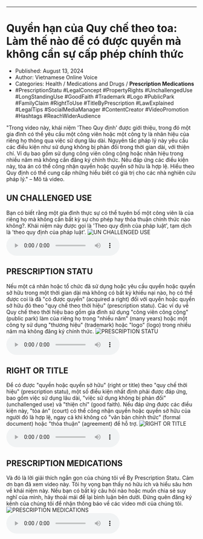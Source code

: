 
---

# Quyền hạn của Quy chế theo toa: Làm thế nào để có được quyền mà không cần sự cấp phép chính thức

- Published: August 13, 2024
- Author: Vietnamese Online Voice
- Categories: Health / Medications and Drugs / **Prescription Medications**
- #PrescriptionStatu #LegalConcept #PropertyRights #UnchallengedUse #LongStandingUse #GoodFaith #Trademark #Logo #PublicPark #FamilyClaim #RightToUse #TitleByPrescription #LawExplained #LegalTips #SocialMediaManager #ContentCreator #VideoPromotion #Hashtags #ReachWiderAudience

"Trong video này, khái niệm 'Theo Quy định' được giới thiệu, trong đó một gia đình có thể yêu cầu một công viên hoặc một công ty là nhãn hiệu của riêng họ thông qua việc sử dụng lâu dài. Nguyên tắc pháp lý này yêu cầu các điều kiện như sử dụng không bị phản đối trong thời gian dài, với thiện chí. Ví dụ bao gồm sử dụng công viên công cộng hoặc nhãn hiệu trong nhiều năm mà không cần đăng ký chính thức. Nếu đáp ứng các điều kiện này, tòa án có thể công nhận quyền hoặc quyền sở hữu là hợp lệ. Hiểu theo Quy định có thể cung cấp những hiểu biết có giá trị cho các nhà nghiên cứu pháp lý." – Mô tả video.


## UN CHALLENGED USE

Bạn có biết rằng một gia đình thực sự có thể tuyên bố một công viên là của riêng họ mà không cần bất kỳ sự cho phép hay thỏa thuận chính thức nào không?. Khái niệm này được gọi là 'Theo quy định của pháp luật', tạm dịch là 'theo quy định của pháp luật'.
![UN CHALLENGED USE](https://http-archiver-apis-production-80.schnworks.com/storage/images/transitions/2024-08-13/transition--12827390822-Montserrat-Bold-4A148C.jpg)
<audio controls>
    <source src="https://http-archiver-apis-production-80.schnworks.com/storage/storage/audio/file-5351650613.mp3" type="audio/mpeg">
</audio>



## PRESCRIPTION STATU

Nếu một cá nhân hoặc tổ chức đã sử dụng hoặc yêu cầu quyền hoặc quyền sở hữu trong một thời gian dài mà không có bất kỳ khiếu nại nào, họ có thể được coi là đã "có được quyền" (acquired a right) đối với quyền hoặc quyền sở hữu đó theo "quy chế theo thời hiệu" (prescription statu). Các ví dụ về Quy chế theo thời hiệu bao gồm gia đình sử dụng "công viên công cộng" (public park) làm của riêng họ trong "nhiều năm" (many years) hoặc một công ty sử dụng "thương hiệu" (trademark) hoặc "logo" (logo) trong nhiều năm mà không đăng ký chính thức.
![PRESCRIPTION STATU](https://http-archiver-apis-production-80.schnworks.com/storage/images/transitions/2024-08-13/transition--56472608257-Montserrat-Medium-004895.jpg)
<audio controls>
    <source src="https://http-archiver-apis-production-80.schnworks.com/storage/storage/audio/file-9283260546.mp3" type="audio/mpeg">
</audio>



## RIGHT OR TITLE

Để có được "quyền hoặc quyền sở hữu" (right or title) theo "quy chế thời hiệu" (prescription statu), một số điều kiện nhất định phải được đáp ứng, bao gồm việc sử dụng lâu dài, "việc sử dụng không bị phản đối" (unchallenged use) và "thiện chí" (good faith). Nếu đáp ứng được các điều kiện này, "tòa án" (court) có thể công nhận quyền hoặc quyền sở hữu của người đó là hợp lệ, ngay cả khi không có "văn bản chính thức" (formal document) hoặc "thỏa thuận" (agreement) để hỗ trợ.
![RIGHT OR TITLE](https://http-archiver-apis-production-80.schnworks.com/storage/images/transitions/2024-08-13/transition--1812265403-Montserrat-Black-303F9F.jpg)
<audio controls>
    <source src="https://http-archiver-apis-production-80.schnworks.com/storage/storage/audio/file-33682246012.mp3" type="audio/mpeg">
</audio>



## PRESCRIPTION MEDICATIONS

Và đó là lời giải thích ngắn gọn của chúng tôi về By Prescription Statu. Cảm ơn bạn đã xem video này. Tôi hy vọng bạn thấy nó hữu ích và hiểu sâu hơn về khái niệm này. Nếu bạn có bất kỳ câu hỏi nào hoặc muốn chia sẻ suy nghĩ của mình, hãy thoải mái để lại bình luận bên dưới. Đừng quên đăng ký kênh của chúng tôi để nhận thông báo về các video mới của chúng tôi.
![PRESCRIPTION MEDICATIONS](https://http-archiver-apis-production-80.schnworks.com/storage/images/transitions/2024-08-13/transition--25626943468-Montserrat-Medium-7B1FA2.jpg)
<audio controls>
    <source src="https://http-archiver-apis-production-80.schnworks.com/storage/storage/audio/file-44235140612.mp3" type="audio/mpeg">
</audio>

